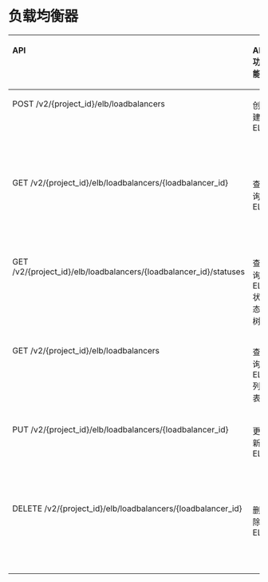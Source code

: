 # 负载均衡器<a name="zh-cn_topic_0142009631"></a>

<a name="table1132018032020"></a>
<table><thead align="left"><tr id="row841910019202"><th class="cellrowborder" valign="top" width="34.34343434343434%" id="mcps1.1.5.1.1"><p id="p14419180102011"><a name="p14419180102011"></a><a name="p14419180102011"></a>API</p>
</th>
<th class="cellrowborder" valign="top" width="15.151515151515152%" id="mcps1.1.5.1.2"><p id="p1541914062018"><a name="p1541914062018"></a><a name="p1541914062018"></a>API功能</p>
</th>
<th class="cellrowborder" valign="top" width="22.222222222222225%" id="mcps1.1.5.1.3"><p id="p54192004206"><a name="p54192004206"></a><a name="p54192004206"></a>授权项</p>
</th>
<th class="cellrowborder" valign="top" width="28.28282828282828%" id="mcps1.1.5.1.4"><p id="p541940122019"><a name="p541940122019"></a><a name="p541940122019"></a>授权项作用域</p>
</th>
</tr>
</thead>
<tbody><tr id="row1241914022015"><td class="cellrowborder" valign="top" width="34.34343434343434%" headers="mcps1.1.5.1.1 "><p id="p441910102015"><a name="p441910102015"></a><a name="p441910102015"></a>POST /v2/{project_id}/elb/loadbalancers</p>
</td>
<td class="cellrowborder" valign="top" width="15.151515151515152%" headers="mcps1.1.5.1.2 "><p id="p441917032011"><a name="p441917032011"></a><a name="p441917032011"></a>创建ELB</p>
</td>
<td class="cellrowborder" valign="top" width="22.222222222222225%" headers="mcps1.1.5.1.3 "><p id="p154191901206"><a name="p154191901206"></a><a name="p154191901206"></a>elb:loadbalancers:create</p>
</td>
<td class="cellrowborder" valign="top" width="28.28282828282828%" headers="mcps1.1.5.1.4 "><p id="p134191709204"><a name="p134191709204"></a><a name="p134191709204"></a>支持：项目（Project）、企业项目（Enterprise Project）</p>
</td>
</tr>
<tr id="row144191010207"><td class="cellrowborder" valign="top" width="34.34343434343434%" headers="mcps1.1.5.1.1 "><p id="p341980112012"><a name="p341980112012"></a><a name="p341980112012"></a>GET /v2/{project_id}/elb/loadbalancers/{loadbalancer_id}</p>
</td>
<td class="cellrowborder" valign="top" width="15.151515151515152%" headers="mcps1.1.5.1.2 "><p id="p19419160112012"><a name="p19419160112012"></a><a name="p19419160112012"></a>查询ELB</p>
</td>
<td class="cellrowborder" valign="top" width="22.222222222222225%" headers="mcps1.1.5.1.3 "><p id="p1941915012202"><a name="p1941915012202"></a><a name="p1941915012202"></a>elb:loadbalancers:get</p>
</td>
<td class="cellrowborder" valign="top" width="28.28282828282828%" headers="mcps1.1.5.1.4 "><p id="p104191702206"><a name="p104191702206"></a><a name="p104191702206"></a>支持：项目（Project）、企业项目（Enterprise Project）</p>
</td>
</tr>
<tr id="row42974110336"><td class="cellrowborder" valign="top" width="34.34343434343434%" headers="mcps1.1.5.1.1 "><p id="p5781442193313"><a name="p5781442193313"></a><a name="p5781442193313"></a>GET /v2/{project_id}/elb/loadbalancers/{loadbalancer_id}/statuses</p>
</td>
<td class="cellrowborder" valign="top" width="15.151515151515152%" headers="mcps1.1.5.1.2 "><p id="p9781442193317"><a name="p9781442193317"></a><a name="p9781442193317"></a>查询ELB状态树</p>
</td>
<td class="cellrowborder" valign="top" width="22.222222222222225%" headers="mcps1.1.5.1.3 "><p id="p14781124253310"><a name="p14781124253310"></a><a name="p14781124253310"></a>elb:loadbalancers:get</p>
</td>
<td class="cellrowborder" valign="top" width="28.28282828282828%" headers="mcps1.1.5.1.4 "><p id="p1078134211336"><a name="p1078134211336"></a><a name="p1078134211336"></a>支持：项目（Project）、企业项目（Enterprise Project）</p>
</td>
</tr>
<tr id="row5419120142019"><td class="cellrowborder" valign="top" width="34.34343434343434%" headers="mcps1.1.5.1.1 "><p id="p261466123212"><a name="p261466123212"></a><a name="p261466123212"></a>GET /v2/{project_id}/elb/loadbalancers</p>
</td>
<td class="cellrowborder" valign="top" width="15.151515151515152%" headers="mcps1.1.5.1.2 "><p id="p1141912052014"><a name="p1141912052014"></a><a name="p1141912052014"></a>查询ELB列表</p>
</td>
<td class="cellrowborder" valign="top" width="22.222222222222225%" headers="mcps1.1.5.1.3 "><p id="p1541913082014"><a name="p1541913082014"></a><a name="p1541913082014"></a>elb:loadbalancers:list</p>
</td>
<td class="cellrowborder" valign="top" width="28.28282828282828%" headers="mcps1.1.5.1.4 "><p id="p942013082013"><a name="p942013082013"></a><a name="p942013082013"></a>支持：项目（Project）、企业项目（Enterprise Project）</p>
</td>
</tr>
<tr id="row842040152019"><td class="cellrowborder" valign="top" width="34.34343434343434%" headers="mcps1.1.5.1.1 "><p id="p16420170162019"><a name="p16420170162019"></a><a name="p16420170162019"></a>PUT /v2/{project_id}/elb/loadbalancers/{loadbalancer_id}</p>
</td>
<td class="cellrowborder" valign="top" width="15.151515151515152%" headers="mcps1.1.5.1.2 "><p id="p142020042014"><a name="p142020042014"></a><a name="p142020042014"></a>更新ELB</p>
</td>
<td class="cellrowborder" valign="top" width="22.222222222222225%" headers="mcps1.1.5.1.3 "><p id="p74205082018"><a name="p74205082018"></a><a name="p74205082018"></a>elb:loadbalancers:put</p>
</td>
<td class="cellrowborder" valign="top" width="28.28282828282828%" headers="mcps1.1.5.1.4 "><p id="p16420150192013"><a name="p16420150192013"></a><a name="p16420150192013"></a>支持：项目（Project）、企业项目（Enterprise Project）</p>
</td>
</tr>
<tr id="row4420170102014"><td class="cellrowborder" valign="top" width="34.34343434343434%" headers="mcps1.1.5.1.1 "><p id="p1842000152012"><a name="p1842000152012"></a><a name="p1842000152012"></a>DELETE /v2/{project_id}/elb/loadbalancers/{loadbalancer_id}</p>
</td>
<td class="cellrowborder" valign="top" width="15.151515151515152%" headers="mcps1.1.5.1.2 "><p id="p542060102014"><a name="p542060102014"></a><a name="p542060102014"></a>删除ELB</p>
</td>
<td class="cellrowborder" valign="top" width="22.222222222222225%" headers="mcps1.1.5.1.3 "><p id="p542016010208"><a name="p542016010208"></a><a name="p542016010208"></a>elb:loadbalancers:delete</p>
</td>
<td class="cellrowborder" valign="top" width="28.28282828282828%" headers="mcps1.1.5.1.4 "><p id="p14208062016"><a name="p14208062016"></a><a name="p14208062016"></a>支持：项目（Project）、企业项目（Enterprise Project）</p>
</td>
</tr>
</tbody>
</table>


